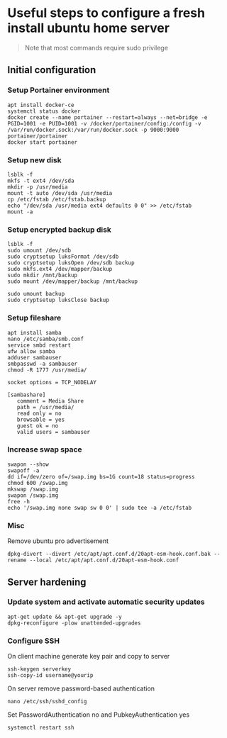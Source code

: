 # Useful steps to configure a fresh install ubuntu home server

> Note that most commands require sudo privilege

## Initial configuration

### Setup Portainer environment
```
apt install docker-ce
systemctl status docker
docker create --name portainer --restart=always --net=bridge -e PGID=1001 -e PUID=1001 -v /docker/portainer/config:/config -v /var/run/docker.sock:/var/run/docker.sock -p 9000:9000 portainer/portainer
docker start portainer
```

### Setup new disk
```
lsblk -f
mkfs -t ext4 /dev/sda 
mkdir -p /usr/media
mount -t auto /dev/sda /usr/media
cp /etc/fstab /etc/fstab.backup
echo "/dev/sda /usr/media ext4 defaults 0 0" >> /etc/fstab
mount -a
```

### Setup encrypted backup disk
```
lsblk -f
sudo umount /dev/sdb
sudo cryptsetup luksFormat /dev/sdb
sudo cryptsetup luksOpen /dev/sdb backup
sudo mkfs.ext4 /dev/mapper/backup
sudo mkdir /mnt/backup
sudo mount /dev/mapper/backup /mnt/backup

sudo umount backup
sudo cryptsetup luksClose backup
```

### Setup fileshare
```
apt install samba
nano /etc/samba/smb.conf
service smbd restart
ufw allow samba
adduser sambauser
smbpasswd -a sambauser
chmod -R 1777 /usr/media/
```

```
socket options = TCP_NODELAY

[sambashare]
   comment = Media Share
   path = /usr/media/
   read only = no
   browsable = yes
   guest ok = no
   valid users = sambauser
```

### Increase swap space
```
swapon --show
swapoff -a
dd if=/dev/zero of=/swap.img bs=1G count=18 status=progress
chmod 600 /swap.img
mkswap /swap.img
swapon /swap.img
free -h
echo '/swap.img none swap sw 0 0' | sudo tee -a /etc/fstab 
```

### Misc
Remove ubuntu pro advertisement
```
dpkg-divert --divert /etc/apt/apt.conf.d/20apt-esm-hook.conf.bak --rename --local /etc/apt/apt.conf.d/20apt-esm-hook.conf
```

## Server hardening
### Update system and activate automatic security updates
```
apt-get update && apt-get upgrade -y
dpkg-reconfigure -plow unattended-upgrades
```

### Configure SSH
On client machine generate key pair and copy to server
```
ssh-keygen serverkey
ssh-copy-id username@yourip
```
On server remove password-based authentication
```
nano /etc/ssh/sshd_config
```
Set PasswordAuthentication no and PubkeyAuthentication yes
```
systemctl restart ssh
```


